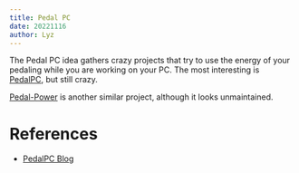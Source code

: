 ```yaml
---
title: Pedal PC
date: 20221116
author: Lyz
---
```


The Pedal PC idea gathers crazy projects that try to use the energy of your
pedaling while you are working on your PC. The most interesting is
[PedalPC](https://www.pedalpc.com/), but still crazy.

[Pedal-Power](http://pedal-power.com/) is another similar project, although it
looks unmaintained.

# References

- [PedalPC Blog](https://www.pedalpc.com/blog/)
